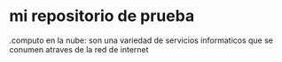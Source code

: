 # mi repositorio de prueba

.computo en la nube: son una variedad de servicios informaticos que se conumen atraves de la red de internet